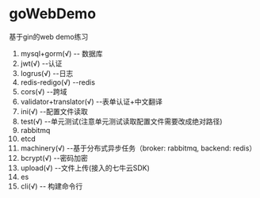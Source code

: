 # goWebDemo
基于gin的web demo练习

1. mysql+gorm(√) -- 数据库
2. jwt(√) --认证
3. logrus(√) --日志
4. redis-redigo(√) --redis
5. cors(√) --跨域
6. validator+translator(√) --表单认证+中文翻译
7. ini(√) --配置文件读取
8. test(√) --单元测试(注意单元测试读取配置文件需要改成绝对路径) 
9. rabbitmq
10. etcd
11. machinery(√) --基于分布式异步任务（broker: rabbitmq, backend: redis）
12. bcrypt(√) --密码加密
13. upload(√) --文件上传(接入的七牛云SDK)
14. es
15. cli(√) -- 构建命令行
